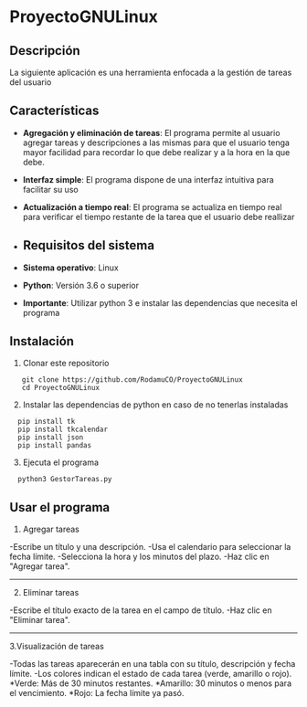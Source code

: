 # ProyectoGNULinux

## Descripción 
La siguiente aplicación es una herramienta enfocada a la gestión de tareas del usuario

## Características 
- **Agregación y eliminación de tareas**: El programa permite al usuario agregar tareas y descripciones a las mismas para que el usuario tenga mayor facilidad para recordar lo que debe realizar y a la hora en la que debe.
- **Interfaz simple**: El programa dispone de una interfaz intuitiva para facilitar su uso
- **Actualización a tiempo real**: El programa se actualiza en tiempo real para verificar el tiempo restante de la tarea que el usuario debe reallizar

- ## Requisitos del sistema
- **Sistema operativo**: Linux
- **Python**: Versión 3.6 o superior
  
- **Importante**: Utilizar python 3 e instalar las dependencias que necesita el programa

## Instalación
1. Clonar este repositorio
```
   git clone https://github.com/RodamuCO/ProyectoGNULinux
   cd ProyectoGNULinux
```
2. Instalar las dependencias de python en caso de no tenerlas instaladas
```
  pip install tk 
  pip install tkcalendar
  pip install json
  pip install pandas
```
3. Ejecuta el programa
```
  python3 GestorTareas.py
```

## Usar el programa

1. Agregar tareas

-Escribe un título y una descripción.
-Usa el calendario para seleccionar la fecha límite.
-Selecciona la hora y los minutos del plazo.
-Haz clic en "Agregar tarea".

---

2. Eliminar tareas

-Escribe el título exacto de la tarea en el campo de título.
-Haz clic en "Eliminar tarea".

---
3.Visualización de tareas

-Todas las tareas aparecerán en una tabla con su título, descripción y fecha límite.
-Los colores indican el estado de cada tarea (verde, amarillo o rojo).
*Verde: Más de 30 minutos restantes.
*Amarillo: 30 minutos o menos para el vencimiento.
*Rojo: La fecha límite ya pasó.

